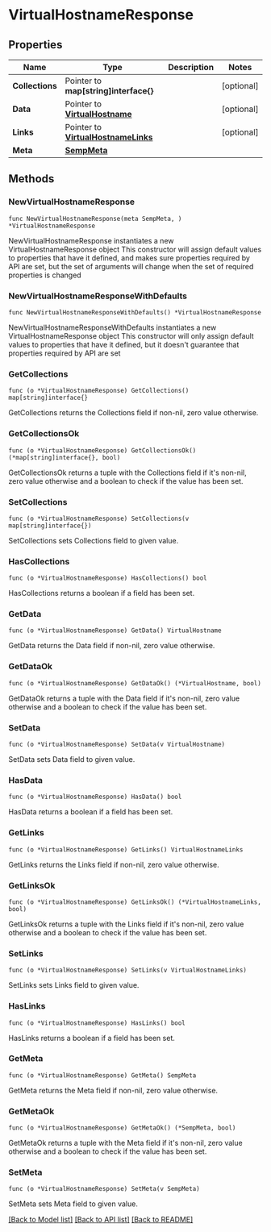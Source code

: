 # VirtualHostnameResponse

## Properties

Name | Type | Description | Notes
------------ | ------------- | ------------- | -------------
**Collections** | Pointer to **map[string]interface{}** |  | [optional] 
**Data** | Pointer to [**VirtualHostname**](VirtualHostname.md) |  | [optional] 
**Links** | Pointer to [**VirtualHostnameLinks**](VirtualHostnameLinks.md) |  | [optional] 
**Meta** | [**SempMeta**](SempMeta.md) |  | 

## Methods

### NewVirtualHostnameResponse

`func NewVirtualHostnameResponse(meta SempMeta, ) *VirtualHostnameResponse`

NewVirtualHostnameResponse instantiates a new VirtualHostnameResponse object
This constructor will assign default values to properties that have it defined,
and makes sure properties required by API are set, but the set of arguments
will change when the set of required properties is changed

### NewVirtualHostnameResponseWithDefaults

`func NewVirtualHostnameResponseWithDefaults() *VirtualHostnameResponse`

NewVirtualHostnameResponseWithDefaults instantiates a new VirtualHostnameResponse object
This constructor will only assign default values to properties that have it defined,
but it doesn't guarantee that properties required by API are set

### GetCollections

`func (o *VirtualHostnameResponse) GetCollections() map[string]interface{}`

GetCollections returns the Collections field if non-nil, zero value otherwise.

### GetCollectionsOk

`func (o *VirtualHostnameResponse) GetCollectionsOk() (*map[string]interface{}, bool)`

GetCollectionsOk returns a tuple with the Collections field if it's non-nil, zero value otherwise
and a boolean to check if the value has been set.

### SetCollections

`func (o *VirtualHostnameResponse) SetCollections(v map[string]interface{})`

SetCollections sets Collections field to given value.

### HasCollections

`func (o *VirtualHostnameResponse) HasCollections() bool`

HasCollections returns a boolean if a field has been set.

### GetData

`func (o *VirtualHostnameResponse) GetData() VirtualHostname`

GetData returns the Data field if non-nil, zero value otherwise.

### GetDataOk

`func (o *VirtualHostnameResponse) GetDataOk() (*VirtualHostname, bool)`

GetDataOk returns a tuple with the Data field if it's non-nil, zero value otherwise
and a boolean to check if the value has been set.

### SetData

`func (o *VirtualHostnameResponse) SetData(v VirtualHostname)`

SetData sets Data field to given value.

### HasData

`func (o *VirtualHostnameResponse) HasData() bool`

HasData returns a boolean if a field has been set.

### GetLinks

`func (o *VirtualHostnameResponse) GetLinks() VirtualHostnameLinks`

GetLinks returns the Links field if non-nil, zero value otherwise.

### GetLinksOk

`func (o *VirtualHostnameResponse) GetLinksOk() (*VirtualHostnameLinks, bool)`

GetLinksOk returns a tuple with the Links field if it's non-nil, zero value otherwise
and a boolean to check if the value has been set.

### SetLinks

`func (o *VirtualHostnameResponse) SetLinks(v VirtualHostnameLinks)`

SetLinks sets Links field to given value.

### HasLinks

`func (o *VirtualHostnameResponse) HasLinks() bool`

HasLinks returns a boolean if a field has been set.

### GetMeta

`func (o *VirtualHostnameResponse) GetMeta() SempMeta`

GetMeta returns the Meta field if non-nil, zero value otherwise.

### GetMetaOk

`func (o *VirtualHostnameResponse) GetMetaOk() (*SempMeta, bool)`

GetMetaOk returns a tuple with the Meta field if it's non-nil, zero value otherwise
and a boolean to check if the value has been set.

### SetMeta

`func (o *VirtualHostnameResponse) SetMeta(v SempMeta)`

SetMeta sets Meta field to given value.



[[Back to Model list]](../README.md#documentation-for-models) [[Back to API list]](../README.md#documentation-for-api-endpoints) [[Back to README]](../README.md)


